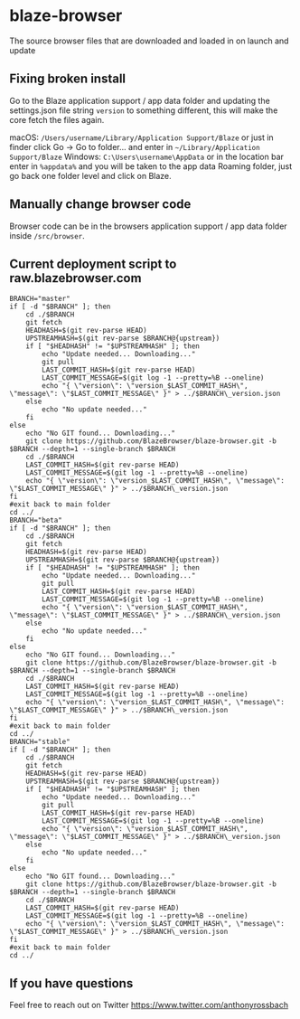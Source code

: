 # blaze-browser
The source browser files that are downloaded and loaded in on launch and update

## Fixing broken install
Go to the Blaze application support / app data folder and updating the settings.json file string `version` to something different, this will make the core fetch the files again.

macOS: `/Users/username/Library/Application Support/Blaze` or just in finder click Go -> Go to folder... and enter in `~/Library/Application Support/Blaze`
Windows: `C:\Users\username\AppData` or in the location bar enter in `%appdata%` and you will be taken to the app data Roaming folder, just go back one folder level and click on Blaze.

## Manually change browser code
Browser code can be in the browsers application support / app data folder inside ``/src/browser``.

## Current deployment script to raw.blazebrowser.com

```
BRANCH="master"
if [ -d "$BRANCH" ]; then
	cd ./$BRANCH
	git fetch
	HEADHASH=$(git rev-parse HEAD)
	UPSTREAMHASH=$(git rev-parse $BRANCH@{upstream})
	if [ "$HEADHASH" != "$UPSTREAMHASH" ]; then
		echo "Update needed... Downloading..."
		git pull
		LAST_COMMIT_HASH=$(git rev-parse HEAD)
		LAST_COMMIT_MESSAGE=$(git log -1 --pretty=%B --oneline)
		echo "{ \"version\": \"version_$LAST_COMMIT_HASH\", \"message\": \"$LAST_COMMIT_MESSAGE\" }" > ../$BRANCH\_version.json
	else
		echo "No update needed..."
	fi
else
	echo "No GIT found... Downloading..."
	git clone https://github.com/BlazeBrowser/blaze-browser.git -b $BRANCH --depth=1 --single-branch $BRANCH
	cd ./$BRANCH
	LAST_COMMIT_HASH=$(git rev-parse HEAD)
	LAST_COMMIT_MESSAGE=$(git log -1 --pretty=%B --oneline)
	echo "{ \"version\": \"version_$LAST_COMMIT_HASH\", \"message\": \"$LAST_COMMIT_MESSAGE\" }" > ../$BRANCH\_version.json
fi
#exit back to main folder
cd ../
BRANCH="beta"
if [ -d "$BRANCH" ]; then
	cd ./$BRANCH
	git fetch
	HEADHASH=$(git rev-parse HEAD)
	UPSTREAMHASH=$(git rev-parse $BRANCH@{upstream})
	if [ "$HEADHASH" != "$UPSTREAMHASH" ]; then
		echo "Update needed... Downloading..."
		git pull
		LAST_COMMIT_HASH=$(git rev-parse HEAD)
		LAST_COMMIT_MESSAGE=$(git log -1 --pretty=%B --oneline)
		echo "{ \"version\": \"version_$LAST_COMMIT_HASH\", \"message\": \"$LAST_COMMIT_MESSAGE\" }" > ../$BRANCH\_version.json
	else
		echo "No update needed..."
	fi
else
	echo "No GIT found... Downloading..."
	git clone https://github.com/BlazeBrowser/blaze-browser.git -b $BRANCH --depth=1 --single-branch $BRANCH
	cd ./$BRANCH
	LAST_COMMIT_HASH=$(git rev-parse HEAD)
	LAST_COMMIT_MESSAGE=$(git log -1 --pretty=%B --oneline)
	echo "{ \"version\": \"version_$LAST_COMMIT_HASH\", \"message\": \"$LAST_COMMIT_MESSAGE\" }" > ../$BRANCH\_version.json
fi
#exit back to main folder
cd ../
BRANCH="stable"
if [ -d "$BRANCH" ]; then
	cd ./$BRANCH
	git fetch
	HEADHASH=$(git rev-parse HEAD)
	UPSTREAMHASH=$(git rev-parse $BRANCH@{upstream})
	if [ "$HEADHASH" != "$UPSTREAMHASH" ]; then
		echo "Update needed... Downloading..."
		git pull
		LAST_COMMIT_HASH=$(git rev-parse HEAD)
		LAST_COMMIT_MESSAGE=$(git log -1 --pretty=%B --oneline)
		echo "{ \"version\": \"version_$LAST_COMMIT_HASH\", \"message\": \"$LAST_COMMIT_MESSAGE\" }" > ../$BRANCH\_version.json
	else
		echo "No update needed..."
	fi
else
	echo "No GIT found... Downloading..."
	git clone https://github.com/BlazeBrowser/blaze-browser.git -b $BRANCH --depth=1 --single-branch $BRANCH
	cd ./$BRANCH
	LAST_COMMIT_HASH=$(git rev-parse HEAD)
	LAST_COMMIT_MESSAGE=$(git log -1 --pretty=%B --oneline)
	echo "{ \"version\": \"version_$LAST_COMMIT_HASH\", \"message\": \"$LAST_COMMIT_MESSAGE\" }" > ../$BRANCH\_version.json
fi
#exit back to main folder
cd ../
```

## If you have questions
Feel free to reach out on Twitter https://www.twitter.com/anthonyrossbach

